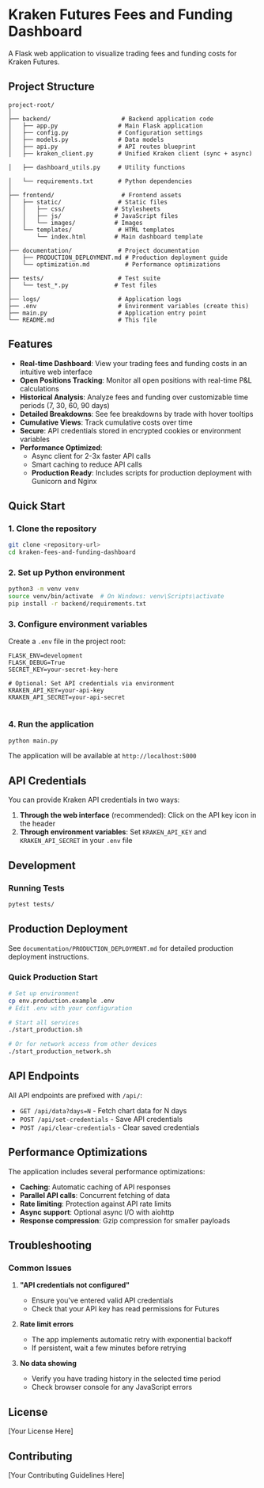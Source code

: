 # Kraken Futures Fees and Funding Dashboard

A Flask web application to visualize trading fees and funding costs for Kraken Futures.

## Project Structure

```
project-root/
│
├── backend/                    # Backend application code
│   ├── app.py                 # Main Flask application
│   ├── config.py              # Configuration settings
│   ├── models.py              # Data models
│   ├── api.py                 # API routes blueprint
│   ├── kraken_client.py       # Unified Kraken client (sync + async)

│   ├── dashboard_utils.py     # Utility functions

│   └── requirements.txt       # Python dependencies
│
├── frontend/                   # Frontend assets
│   ├── static/                # Static files
│   │   ├── css/              # Stylesheets
│   │   ├── js/               # JavaScript files
│   │   └── images/           # Images
│   └── templates/             # HTML templates
│       └── index.html        # Main dashboard template
│
├── documentation/             # Project documentation
│   ├── PRODUCTION_DEPLOYMENT.md # Production deployment guide
│   └── optimization.md          # Performance optimizations
│
├── tests/                     # Test suite
│   └── test_*.py             # Test files
│
├── logs/                      # Application logs
├── .env                       # Environment variables (create this)
├── main.py                    # Application entry point
└── README.md                  # This file
```

## Features

- **Real-time Dashboard**: View your trading fees and funding costs in an intuitive web interface
- **Open Positions Tracking**: Monitor all open positions with real-time P&L calculations
- **Historical Analysis**: Analyze fees and funding over customizable time periods (7, 30, 60, 90 days)
- **Detailed Breakdowns**: See fee breakdowns by trade with hover tooltips
- **Cumulative Views**: Track cumulative costs over time
- **Secure**: API credentials stored in encrypted cookies or environment variables
- **Performance Optimized**: 
  - Async client for 2-3x faster API calls
  - Smart caching to reduce API calls
  - **Production Ready**: Includes scripts for production deployment with Gunicorn and Nginx

## Quick Start

### 1. Clone the repository
```bash
git clone <repository-url>
cd kraken-fees-and-funding-dashboard
```

### 2. Set up Python environment
```bash
python3 -m venv venv
source venv/bin/activate  # On Windows: venv\Scripts\activate
pip install -r backend/requirements.txt
```

### 3. Configure environment variables
Create a `.env` file in the project root:
```env
FLASK_ENV=development
FLASK_DEBUG=True
SECRET_KEY=your-secret-key-here

# Optional: Set API credentials via environment
KRAKEN_API_KEY=your-api-key
KRAKEN_API_SECRET=your-api-secret


```

### 4. Run the application
```bash
python main.py
```

The application will be available at `http://localhost:5000`

## API Credentials

You can provide Kraken API credentials in two ways:

1. **Through the web interface** (recommended): Click on the API key icon in the header
2. **Through environment variables**: Set `KRAKEN_API_KEY` and `KRAKEN_API_SECRET` in your `.env` file

## Development



### Running Tests

```bash
pytest tests/
```

## Production Deployment

See `documentation/PRODUCTION_DEPLOYMENT.md` for detailed production deployment instructions.

### Quick Production Start

```bash
# Set up environment
cp env.production.example .env
# Edit .env with your configuration

# Start all services
./start_production.sh

# Or for network access from other devices
./start_production_network.sh
```

## API Endpoints

All API endpoints are prefixed with `/api/`:

- `GET /api/data?days=N` - Fetch chart data for N days
- `POST /api/set-credentials` - Save API credentials
- `POST /api/clear-credentials` - Clear saved credentials


## Performance Optimizations

The application includes several performance optimizations:

- **Caching**: Automatic caching of API responses
- **Parallel API calls**: Concurrent fetching of data
- **Rate limiting**: Protection against API rate limits
- **Async support**: Optional async I/O with aiohttp
- **Response compression**: Gzip compression for smaller payloads

## Troubleshooting

### Common Issues

1. **"API credentials not configured"**
   - Ensure you've entered valid API credentials
   - Check that your API key has read permissions for Futures

2. **Rate limit errors**
   - The app implements automatic retry with exponential backoff
   - If persistent, wait a few minutes before retrying

3. **No data showing**
   - Verify you have trading history in the selected time period
   - Check browser console for any JavaScript errors

## License

[Your License Here]

## Contributing

[Your Contributing Guidelines Here] 